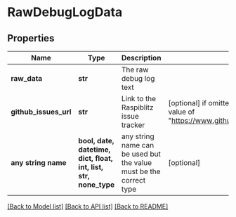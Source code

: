 # RawDebugLogData


## Properties
Name | Type | Description | Notes
------------ | ------------- | ------------- | -------------
**raw_data** | **str** | The raw debug log text | 
**github_issues_url** | **str** | Link to the Raspiblitz issue tracker | [optional]  if omitted the server will use the default value of "https://www.github.com/rootzoll/raspiblitz/issues"
**any string name** | **bool, date, datetime, dict, float, int, list, str, none_type** | any string name can be used but the value must be the correct type | [optional]

[[Back to Model list]](../README.md#documentation-for-models) [[Back to API list]](../README.md#documentation-for-api-endpoints) [[Back to README]](../README.md)


